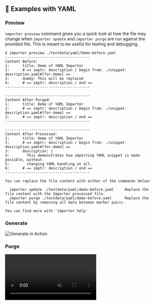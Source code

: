 ## 🚀 Examples with YAML

### Preview

<!-- == export: preview / begin == -->

`importer preview` command gives you a quick look at how the file may change when `importer update` and `importer purge` are run against the provided file. This is meant to be useful for testing and debugging.

```console
$ importer preview ./testdata/yaml/demo-before.yaml
---------------------------------------
Content Before:
1:      title: Demo of YAML Importer
2:      # == imptr: description / begin from: ./snippet-description.yaml#[for-demo] ==
3:      dummy: This will be replaced
4:      # == imptr: description / end ==
---------------------------------------

---------------------------------------
Content After Purged:
1:      title: Demo of YAML Importer
2:      # == imptr: description / begin from: ./snippet-description.yaml#[for-demo] ==
3:      # == imptr: description / end ==
---------------------------------------

---------------------------------------
Content After Processed:
1:      title: Demo of YAML Importer
2:      # == imptr: description / begin from: ./snippet-description.yaml#[for-demo] ==
3:      description: |
4:        This demonstrates how importing YAML snippet is made possible, without
5:        changing YAML handling at all.
6:      # == imptr: description / end ==
---------------------------------------

You can replace the file content with either of the commands below:

  importer update ./testdata/yaml/demo-before.yaml     Replace the file content with the Importer processed file.
  importer purge ./testdata/yaml/demo-before.yaml      Replace the file content by removing all data between marker pairs.

You can find more with 'importer help'
```

<!-- == export: preview / end == -->

### Generate

<!-- == export: generate / begin == -->

![Generate in Action][generate-in-action]

[generate-in-action]: /assets/images/importer-generate-yaml-demo.gif "Generate in Action"

<!-- == export: generate / end == -->

### Purge

<!-- == export: purge / begin == -->

![Purge in Action][purge-in-action]

[purge-in-action]: /assets/images/importer-purge-yaml-demo.mp4 "Purge in Action"

<!-- == export: purge / end == -->

